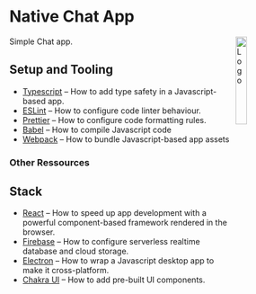 # Native Chat App

<img alt="Logo" align="right" src="https://create-react-app.dev/img/logo.svg" width="20%" />

Simple Chat app.

## Setup and Tooling

- [Typescript](https://www.typescriptlang.org/docs/handbook/typescript-tooling-in-5-minutes.html/) – How to add type safety in a Javascript-based app.
- [ESLint](https://eslint.org/docs/user-guide/configuring/) – How to configure code linter behaviour.
- [Prettier](https://prettier.io/docs/en/configuration.html/) – How to configure code formatting rules.
- [Babel](https://babeljs.io/docs/en/configuration/) – How to compile Javascript code
- [Webpack](https://webpack.js.org/guides/getting-started/) – How to bundle Javascript-based app assets

### Other Ressources

## Stack

- [React](https://reactjs.org/docs/getting-started.html/) – How to speed up app development with a powerful component-based framework rendered in the browser.
- [Firebase](https://firebase.google.com/docs/) – How to configure serverless realtime database and cloud storage.
- [Electron](https://www.electronjs.org/docs/tutorial/quick-start/) – How to wrap a Javascript desktop app to make it cross-platform.
- [Chakra UI](https://chakra-ui.com/docs/) – How to add pre-built UI components.
